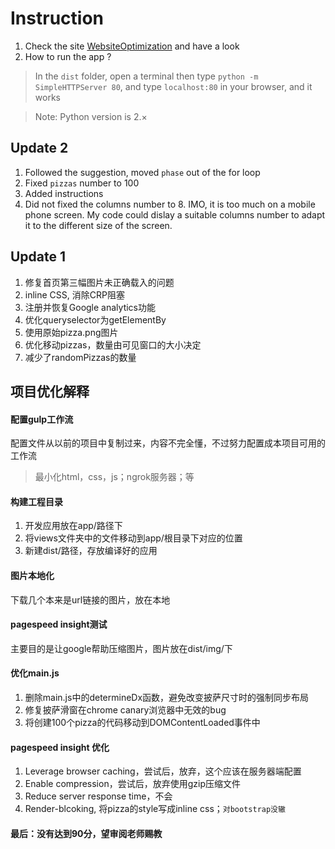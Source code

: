 # Instruction
1. Check the site [WebsiteOptimization](https://android-rain.github.io/) and have a look
2. How to run the app ?
> In the `dist` folder, open a terminal then type `python -m SimpleHTTPServer 80`, and type `localhost:80` in your browser, and it works

> Note: Python version is 2.×

## Update 2
1. Followed the suggestion, moved `phase` out of the for loop
2. Fixed `pizzas` number to 100
3. Added instructions
4. Did not fixed the columns number to 8. IMO, it is too much on a mobile phone screen. My code could dislay a suitable columns number to adapt it to the different size of the screen.
## Update 1
1. 修复首页第三幅图片未正确载入的问题
2. inline CSS, 消除CRP阻塞
3. 注册并恢复Google analytics功能
4. 优化queryselector为getElementBy
5. 使用原始pizza.png图片
6. 优化移动pizzas，数量由可见窗口的大小决定
7. 减少了randomPizzas的数量
## 项目优化解释
#### 配置gulp工作流
配置文件从以前的项目中复制过来，内容不完全懂，不过努力配置成本项目可用的工作流
>最小化html，css，js；ngrok服务器；等

#### 构建工程目录
1. 开发应用放在app/路径下
2. 将views文件夹中的文件移动到app/根目录下对应的位置
3. 新建dist/路径，存放编译好的应用
#### 图片本地化
下载几个本来是url链接的图片，放在本地
#### pagespeed insight测试
主要目的是让google帮助压缩图片，图片放在dist/img/下
#### 优化main.js
1. 删除main.js中的determineDx函数，避免改变披萨尺寸时的强制同步布局
2. 修复披萨滑窗在chrome canary浏览器中无效的bug
3. 将创建100个pizza的代码移动到DOMContentLoaded事件中

#### pagespeed insight 优化
1. Leverage browser caching，尝试后，放弃，这个应该在服务器端配置
2. Enable compression，尝试后，放弃使用gzip压缩文件
3. Reduce server response time，不会
4. Render-blcoking, 将pizza的style写成inline css；`对bootstrap没辙`
#### 最后：没有达到90分，望审阅老师赐教
